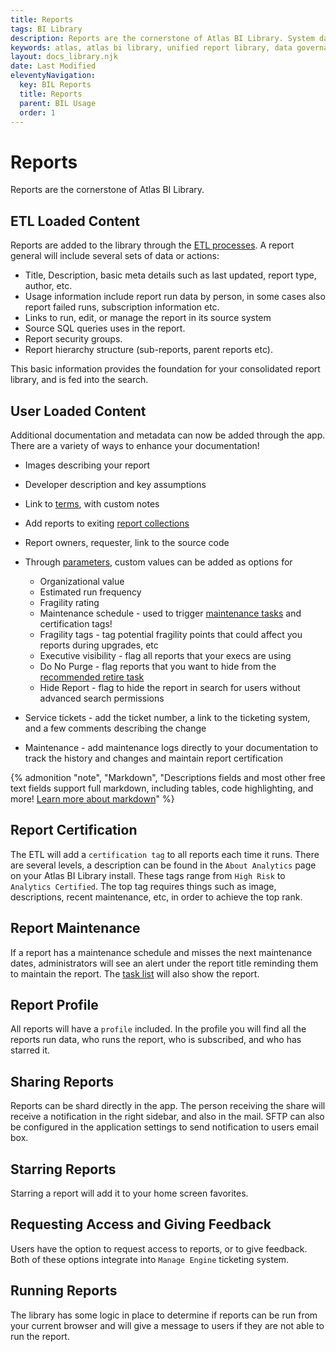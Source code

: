 ```yaml
---
title: Reports
tags: BI Library
description: Reports are the cornerstone of Atlas BI Library. System data is brought in through the ETLs and more documentation can be added in the app.
keywords: atlas, atlas bi library, unified report library, data governance, database, reports, etl, metadata, profile, run data, ssrs, crystal
layout: docs_library.njk
date: Last Modified
eleventyNavigation:
  key: BIL Reports
  title: Reports
  parent: BIL Usage
  order: 1
---
```


# Reports

<p class="subtitle pb-5">Reports are the cornerstone of Atlas BI Library.</p>

## ETL Loaded Content

Reports are added to the library through the [ETL processes](/docs/library/etl/). A report general will include several sets of data or actions:

- Title, Description, basic meta details such as last updated, report type, author, etc.
- Usage information include report run data by person, in some cases also report failed runs, subscription information etc.
- Links to run, edit, or manage the report in its source system
- Source SQL queries uses in the report.
- Report security groups.
- Report hierarchy structure (sub-reports, parent reports etc).

This basic information provides the foundation for your consolidated report library, and is fed into the search.

## User Loaded Content

Additional documentation and metadata can now be added through the app. There are a variety of ways to enhance your documentation!

- Images describing your report
- Developer description and key assumptions
- Link to [terms](/docs/library/usage/terms/), with custom notes
- Add reports to exiting [report collections](/docs/library/usage/collections/)
- Report owners, requester, link to the source code
- Through [parameters](/docs/library/usage/parameters/), custom values can be added as options for

  - Organizational value
  - Estimated run frequency
  - Fragility rating
  - Maintenance schedule - used to trigger [maintenance tasks](/docs/library/usage/tasks/) and certification tags!
  - Fragility tags - tag potential fragility points that could affect you reports during upgrades, etc
  - Executive visibility - flag all reports that your execs are using
  - Do No Purge - flag reports that you want to hide from the [recommended retire task](/docs/library/usage/tasks/)
  - Hide Report - flag to hide the report in search for users without advanced search permissions

- Service tickets - add the ticket number, a link to the ticketing system, and a few comments describing the change
- Maintenance - add maintenance logs directly to your documentation to track the history and changes and maintain report certification

{% admonition
   "note",
   "Markdown",
   "Descriptions fields and most other free text fields support full markdown, including tables, code highlighting, and more! [Learn more about markdown](https://www.markdownguide.org/getting-started)"
%}

## Report Certification

The ETL will add a `certification tag` to all reports each time it runs. There are several levels, a description can be found in the `About Analytics` page on your Atlas BI Library install. These tags range from `High Risk` to `Analytics Certified`. The top tag requires things such as image, descriptions, recent maintenance, etc, in order to achieve the top rank.

## Report Maintenance

If a report has a maintenance schedule and misses the next maintenance dates, administrators will see an alert under the report title reminding them to maintain the report. The [task list](/docs/library/usage/tasks/) will also show the report.

## Report Profile

All reports will have a `profile` included. In the profile you will find all the reports run data, who runs the report, who is subscribed, and who has starred it.

## Sharing Reports

Reports can be shard directly in the app. The person receiving the share will receive a notification in the right sidebar, and also in the mail. SFTP can also be configured in the application settings to send notification to users email box.

## Starring Reports

Starring a report will add it to your home screen favorites.

## Requesting Access and Giving Feedback

Users have the option to request access to reports, or to give feedback. Both of these options integrate into `Manage Engine` ticketing system.

## Running Reports

The library has some logic in place to determine if reports can be run from your current browser and will give a message to users if they are not able to run the report.
